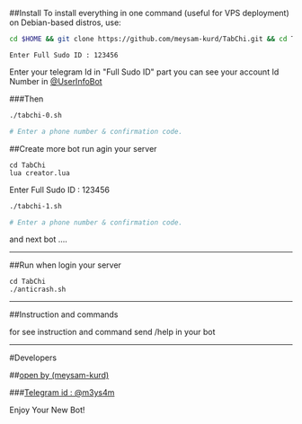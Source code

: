 ##Install
To install everything in one command (useful for VPS deployment) on Debian-based distros, use:
```sh
cd $HOME && git clone https://github.com/meysam-kurd/TabChi.git && cd TabChi && chmod 777 install.sh && ./install.sh && lua creator.lua
```
```
Enter Full Sudo ID : 123456    
```
Enter your telegram Id in "Full Sudo ID" part
you can see your account Id Number in [@UserInfoBot](https://t.me/userinfobot)

###Then

```sh
./tabchi-0.sh

# Enter a phone number & confirmation code.
```

##Create more bot
run agin your server

```
cd TabChi
lua creator.lua
```

Enter Full Sudo ID : 123456 

```sh
./tabchi-1.sh

# Enter a phone number & confirmation code.
```
and next bot ....
***

##Run
when login your server

```
cd TabChi
./anticrash.sh
```

***

##Instruction and commands 

for see instruction and command send  /help in your bot

***

#Developers

##[open by (meysam-kurd)](https://t.me/m3ys4m)

###[Telegram id : @m3ys4m](https://t.me/m3ys4m)

Enjoy Your New Bot!
